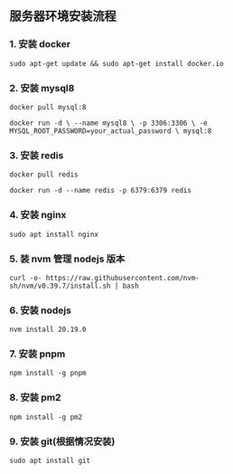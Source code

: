 ## 服务器环境安装流程

### 1. 安装 docker

`sudo apt-get update && sudo apt-get install docker.io`

### 2. 安装 mysql8

`docker pull mysql:8`

`docker run -d \
   --name mysql8 \
   -p 3306:3306 \
   -e MYSQL_ROOT_PASSWORD=your_actual_password \
   mysql:8`

### 3. 安装 redis

`docker pull redis`

`docker run -d --name redis -p 6379:6379 redis`

### 4. 安装 nginx

`sudo apt install nginx`

### 5. 装 nvm 管理 nodejs 版本

`curl -o- https://raw.githubusercontent.com/nvm-sh/nvm/v0.39.7/install.sh | bash`

### 6. 安装 nodejs

`nvm install 20.19.0`

### 7. 安装 pnpm

`npm install -g pnpm`

### 8. 安装 pm2

`npm install -g pm2`

### 9. 安装 git(根据情况安装)

`sudo apt install git`

